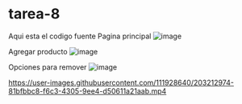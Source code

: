 # tarea-8
Aqui esta el codigo fuente 
Pagina principal 
![image](https://user-images.githubusercontent.com/111928640/203212640-5e25c4c5-a8d8-4cfd-ae66-52b5f4a9dc13.png)

Agregar producto
![image](https://user-images.githubusercontent.com/111928640/203212676-5cc92682-7f1d-423e-bd82-2ba49a716f40.png)

Opciones para remover
![image](https://user-images.githubusercontent.com/111928640/203212716-9d1b9340-d417-468d-96ec-84b779be2635.png)




https://user-images.githubusercontent.com/111928640/203212974-81bfbbc8-f6c3-4305-9ee4-d50611a21aab.mp4

